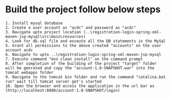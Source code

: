 # Build the project follow below steps
	1. Install mysql database
	2. Create a user account as "acdc" and password as "acdc"
	3. Navigate upto project location (..\registration-login-spring-xml-maven-jsp-mysql\src\main\resources)
	4. Look for db.sql file and exceute all the DB statements in the MySql
	5. Grant all permissions to the above created "accounts" on the user account acdc
	6. Navigate to upto ..\registration-login-spring-xml-maven-jsp-mysql
	7. Execute command "mvn clean install" on the command prompt
	8. After completion of the building of the project "target" folder will be genrated and copy the "account-1.0-SNAPSHOT.war" into the tomcat webapps folder
	9. Navigate to the tomcat bin folder and run the command "catalina.bat run" wait till tomcat server get's started
	10. Open the browser and access the application in the url bar as (http://localhost:8080/account-1.0-SNAPSHOT/login)
	